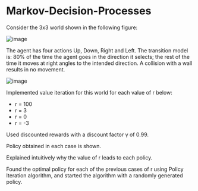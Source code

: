# Markov-Decision-Processes
Consider the 3x3 world shown in the following figure:


![image](https://github.com/OmarTarekAbdelWahab/Markov-Decision-Processes/assets/128807308/fc7e07a6-882c-4770-9beb-d652eaf7d009)

The agent has four actions Up, Down, Right and Left.
The transition model is: 80% of the time the agent goes in the direction it selects; the rest of
the time it moves at right angles to the intended direction. A collision with a wall results in no
movement.

  ![image](https://github.com/OmarTarekAbdelWahab/Markov-Decision-Processes/assets/128807308/eb641edf-60d1-4473-8cc3-001f6481f271)


Implemented value iteration for this world for each value of r below:
* r = 100
* r = 3
* r = 0
* r = -3

Used discounted rewards with a discount factor γ of 0.99.

Policy obtained in each case is shown.

Explained intuitively why the value of r leads to each policy.

Found the optimal policy for each of the previous cases of r using Policy Iteration algorithm, and started the algorithm with a randomly generated policy.

